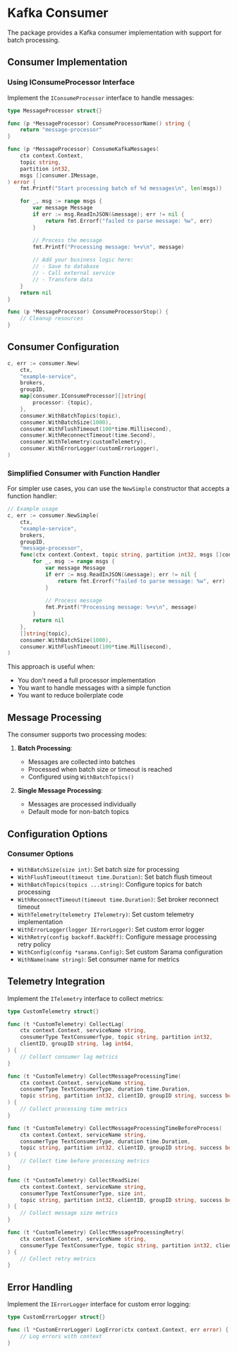 # Kafka Consumer

The package provides a Kafka consumer implementation with support for batch processing.

## Consumer Implementation

### Using IConsumeProcessor Interface

Implement the `IConsumeProcessor` interface to handle messages:

```go
type MessageProcessor struct{}

func (p *MessageProcessor) ConsumeProcessorName() string {
    return "message-processor"
}

func (p *MessageProcessor) ConsumeKafkaMessages(
    ctx context.Context,
    topic string,
    partition int32,
    msgs []consumer.IMessage,
) error {
    fmt.Printf("Start processing batch of %d messages\n", len(msgs))

    for _, msg := range msgs {
        var message Message
        if err := msg.ReadInJSON(&message); err != nil {
            return fmt.Errorf("failed to parse message: %w", err)
        }

        // Process the message
        fmt.Printf("Processing message: %+v\n", message)
        
        // Add your business logic here:
        // - Save to database
        // - Call external service
        // - Transform data
    }
    return nil
}

func (p *MessageProcessor) ConsumeProcessorStop() {
    // Cleanup resources
}
```

## Consumer Configuration

```go
c, err := consumer.New(
    ctx,
    "example-service",
    brokers,
    groupID,
    map[consumer.IConsumeProcessor][]string{
        processor: {topic},
    },
    consumer.WithBatchTopics(topic),
    consumer.WithBatchSize(1000),
    consumer.WithFlushTimeout(100*time.Millisecond),
    consumer.WithReconnectTimeout(time.Second),
    consumer.WithTelemetry(customTelemetry),
    consumer.WithErrorLogger(customErrorLogger),
)
```

### Simplified Consumer with Function Handler

For simpler use cases, you can use the `NewSimple` constructor that accepts a function handler:

```go
// Example usage
c, err := consumer.NewSimple(
    ctx,
    "example-service",
    brokers,
    groupID,
    "message-processor",
    func(ctx context.Context, topic string, partition int32, msgs []consumer.IMessage) error {
        for _, msg := range msgs {
            var message Message
            if err := msg.ReadInJSON(&message); err != nil {
                return fmt.Errorf("failed to parse message: %w", err)
            }
            
            // Process message
            fmt.Printf("Processing message: %+v\n", message)
        }
        return nil
    },
    []string{topic},
    consumer.WithBatchSize(1000),
    consumer.WithFlushTimeout(100*time.Millisecond),
)
```

This approach is useful when:

- You don't need a full processor implementation
- You want to handle messages with a simple function
- You want to reduce boilerplate code

## Message Processing

The consumer supports two processing modes:

1. **Batch Processing**:
   - Messages are collected into batches
   - Processed when batch size or timeout is reached
   - Configured using `WithBatchTopics()`

2. **Single Message Processing**:
   - Messages are processed individually
   - Default mode for non-batch topics

## Configuration Options

### Consumer Options

- `WithBatchSize(size int)`: Set batch size for processing
- `WithFlushTimeout(timeout time.Duration)`: Set batch flush timeout
- `WithBatchTopics(topics ...string)`: Configure topics for batch processing
- `WithReconnectTimeout(timeout time.Duration)`: Set broker reconnect timeout
- `WithTelemetry(telemetry ITelemetry)`: Set custom telemetry implementation
- `WithErrorLogger(logger IErrorLogger)`: Set custom error logger
- `WithRetry(config backoff.BackOff)`: Configure message processing retry policy
- `WithConfig(config *sarama.Config)`: Set custom Sarama configuration
- `WithName(name string)`: Set consumer name for metrics

## Telemetry Integration

Implement the `ITelemetry` interface to collect metrics:

```go
type CustomTelemetry struct{}

func (t *CustomTelemetry) CollectLag(
    ctx context.Context, serviceName string,
    consumerType TextConsumerType, topic string, partition int32,
    clientID, groupID string, lag int64,
) {
    // Collect consumer lag metrics
}

func (t *CustomTelemetry) CollectMessageProcessingTime(
    ctx context.Context, serviceName string,
    consumerType TextConsumerType, duration time.Duration,
    topic string, partition int32, clientID, groupID string, success bool,
) {
    // Collect processing time metrics
}

func (t *CustomTelemetry) CollectMessageProcessingTimeBeforeProcess(
    ctx context.Context, serviceName string,
    consumerType TextConsumerType, duration time.Duration,
    topic string, partition int32, clientID, groupID string, success bool,
) {
    // Collect time before processing metrics
}

func (t *CustomTelemetry) CollectReadSize(
    ctx context.Context, serviceName string,
    consumerType TextConsumerType, size int,
    topic string, partition int32, clientID, groupID string, success bool,
) {
    // Collect message size metrics
}

func (t *CustomTelemetry) CollectMessageProcessingRetry(
    ctx context.Context, serviceName string,
    consumerType TextConsumerType, topic string, partition int32, clientID, groupID string,
) {
    // Collect retry metrics
}
```

## Error Handling

Implement the `IErrorLogger` interface for custom error logging:

```go
type CustomErrorLogger struct{}

func (l *CustomErrorLogger) LogError(ctx context.Context, err error) {
    // Log errors with context
}
